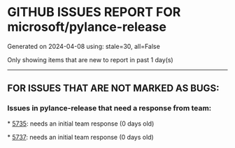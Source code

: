 
# GITHUB ISSUES REPORT FOR microsoft/pylance-release


Generated on 2024-04-08 using: stale=30, all=False


Only showing items that are new to report in past 1 day(s)


---

## FOR ISSUES THAT ARE NOT MARKED AS BUGS:


### Issues in pylance-release that need a response from team:


\* [5735](https://github.com/microsoft/pylance-release/issues/5735 "Call signature narrowing for overloaded methods/functions"): needs an initial team response (0 days old)

\* [5737](https://github.com/microsoft/pylance-release/issues/5737 "Class attributes not displayed on hover"): needs an initial team response (0 days old)
